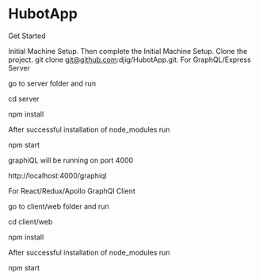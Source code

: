 # HubotApp
 
Get Started

Initial Machine Setup.  Then complete the Initial Machine Setup.
Clone the project. git clone git@github.com:djig/HubotApp.git.
For GraphQL/Express Server 

go to server folder and run 


cd server

npm install

After successful  installation of node_modules run

npm start


graphiQL will be running on port 4000

http://localhost:4000/graphiql


For React/Redux/Apollo GraphQl Client

go to client/web folder and run 

cd client/web


npm install

After successful  installation of node_modules run

npm start

